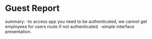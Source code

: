 
# Guest Report

summary:
-to access app you need to be authenticated, we cannot get employees for users route if not authenticated.
-simple interface presentation.
